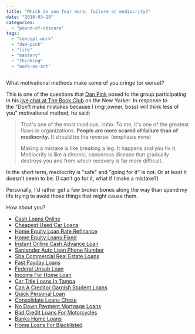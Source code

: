```yaml
---
title: "Which do you fear more, failure or mediocrity?"
date: "2010-03-29"
categories: 
  - "pound-of-obscure"
tags: 
  - "concept-work"
  - "dan-pink"
  - "life"
  - "mastery"
  - "thinking"
  - "work-as-art"
---
```


What motivational methods make some of you cringe (or worse)?

This is one of the questions that [Dan Pink](http://www.danpink.com) posed to the group participating in his [live chat at The Book Club](http://www.newyorker.com/online/blogs/bookclub/2010/02/live-chat-dan-pink.html) on the New Yorker. In response to the "Don't make mistakes because I (mgr,owner, boss) will think less of you" motivational method, he said:

> That's one of the most insidious, imho. To me, it's one of the greatest flaws in organizations. **People are more scared of failure than of mediocrity.** It should be the reverse. (emphasis mine)
> 
> Making a mistake is like breaking a leg. It happens and you fix it. Mediocrity is like a chronic, cancerous disease that gradually destroys you and from which recovery is far more difficult.

In the short term, mediocrity is "safe" and "going for it" is not. Or at least it doesn't seem to be. (I can't go for it, what if I make a mistake?)

Personally, I'd rather get a few broken bones along the way than spend my life trying to avoid those things that might cause them.

How about you?

- [Cash Loans Online](http://www.mariebo.org/?Cash-Loans-Online)
- [Cheapest Used Car Loans](http://www.amarysia.gr/?Cheapest-Used-Car-Loans)
- [Home Equity Loan Rate Refinance](http://gbbkolejka.pl/?Home-Equity-Loan-Rate-Refinance)
- [Home Equity Loans Fixed](http://www.mariebo.org/?Home-Equity-Loans-Fixed)
- [Instant Online Cash Advance Loan](http://www.franklinny.org/?Instant-Online-Cash-Advance-Loan)
- [Santander Auto Loan Phone Number](http://usasportgroup.com/?Santander-Auto-Loan-Phone-Number)
- [Sba Commercial Real Estate Loans](http://gbbkolejka.pl/?Sba-Commercial-Real-Estate-Loans)
- [Fast Payday Loans](http://usasportgroup.com/?Fast-Payday-Loans)
- [Federal Unsub Loan](http://www.amarysia.gr/?Federal-Unsub-Loan)
- [Income For Home Loan](http://www.consejocafe.org/?Income-For-Home-Loan)
- [Car Title Loans In Tampa](http://gbbkolejka.pl/?Car-Title-Loans-In-Tampa)
- [Can A Creditor Garnish Student Loans](http://www.consejocafe.org/?Can-A-Creditor-Garnish-Student-Loans)
- [Quick Personal Loan](http://gbbkolejka.pl/?Quick-Personal-Loan)
- [Consolidate Loans Chase](http://usasportgroup.com/?Consolidate-Loans-Chase)
- [No Down Payment Mortgage Loans](http://usasportgroup.com/?No-Down-Payment-Mortgage-Loans)
- [Bad Credit Loans For Motorcycles](http://usasportgroup.com/?Bad-Credit-Loans-For-Motorcycles)
- [Banks Home Loans](http://www.mariebo.org/?Banks-Home-Loans)
- [Home Loans For Blacklisted](http://www.amarysia.gr/?Home-Loans-For-Blacklisted)
